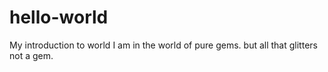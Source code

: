 # hello-world
My introduction to world
I am in the world of pure gems. 
but all that glitters not a gem.
